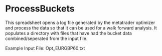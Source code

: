 ProcessBuckets
==============
This spreadsheet opens a log file generated by the metatrader optimizer and process the data so that it
can be used for a walk forward analysis.   It populates a directory with files that have had the bucket
data combined/seperated from the input file.

Example Input File:   Opt_EURGBP60.txt